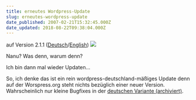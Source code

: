 ```yaml
---
title: erneutes Wordpress-Update
slug: erneutes-wordpress-update
date_published: 2007-02-21T15:32:45.000Z
date_updated: 2018-08-22T09:38:04.000Z
---
```


auf Version 2.1.1 ([Deutsch](http://wordpress-deutschland.org/download/deutsch/)/[English](http://wordpress-deutschland.org/download/englisch/))
![](//picdump.thafaker.de/2007/02/bild-1.png)

Nanu? Was denn, warum denn?

Ich bin dann mal wieder Updaten...

So, ich denke das ist ein rein wordpress-deutschland-mäßiges Update denn auf der Worspress.org steht nichts bezüglich einer neuer Version. Wahrscheinlich nur kleine Bugfixes in der [deutschen Variante (archiviert)](http://web.archive.org/web/20070223040628/http://blog.wordpress-deutschland.org:80/2007/02/21/wordpress-211-209-de-edition-und-upgradepaket.html).
